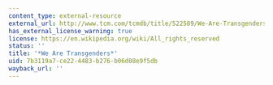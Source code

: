 ```yaml
---
content_type: external-resource
external_url: http://www.tcm.com/tcmdb/title/522589/We-Are-Transgenders/
has_external_license_warning: true
license: https://en.wikipedia.org/wiki/All_rights_reserved
status: ''
title: '*We Are Transgenders*'
uid: 7b3119a7-ce22-4483-b276-b06d08e9f5db
wayback_url: ''
---
```

